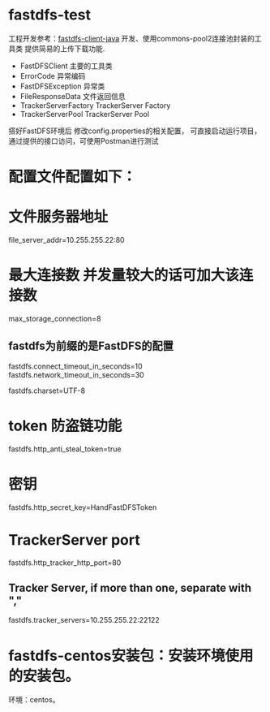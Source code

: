 # fastdfs-test

工程开发参考：[fastdfs-client-java](https://github.com/happyfish100/fastdfs-client-java)
开发、使用commons-pool2连接池封装的工具类
提供简易的上传下载功能.

* FastDFSClient 主要的工具类
* ErrorCode 异常编码
* FastDFSException 异常类
* FileResponseData 文件返回信息
* TrackerServerFactory TrackerServer Factory
* TrackerServerPool TrackerServer Pool

搭好FastDFS环境后
修改config.properties的相关配置，
可直接启动运行项目，通过提供的接口访问，可使用Postman进行测试

# 配置文件配置如下：

# 文件服务器地址
file_server_addr=10.255.255.22:80
# 最大连接数 并发量较大的话可加大该连接数
max_storage_connection=8

## fastdfs为前缀的是FastDFS的配置
fastdfs.connect_timeout_in_seconds=10
fastdfs.network_timeout_in_seconds=30

fastdfs.charset=UTF-8

# token 防盗链功能
fastdfs.http_anti_steal_token=true
# 密钥
fastdfs.http_secret_key=HandFastDFSToken

# TrackerServer port
fastdfs.http_tracker_http_port=80

## Tracker Server, if more than one, separate with ","

fastdfs.tracker_servers=10.255.255.22:22122



# fastdfs-centos安装包：安装环境使用的安装包。
环境：centos。
